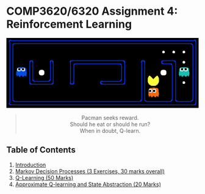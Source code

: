 # COMP3620/6320 Assignment 4: Reinforcement Learning

![PacMan](images/capsule.png)
<blockquote>
  <p><cite><center>Pacman seeks reward.<br>
  Should he eat or should he run?<br>
  When in doubt, Q-learn.</center></cite></p>
</blockquote>

## Table of Contents

1. [Introduction](intro.md)
2. [Markov Decision Processes (3 Exercises, 30 marks overall)](mdp.md)
3. [Q-Learning (50 Marks)](q_learning.md)
4. [Approximate Q-learning and State Abstraction (20 Marks)](approx_q_learn.md)
